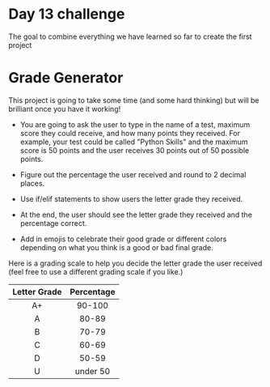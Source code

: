 # Day 13 challenge

The goal to combine everything we have learned so far to create the first project

# Grade Generator

 This project is going to take some time (and some hard thinking) but will be brilliant once you have it working!

- You are going to ask the user to type in the name of a test, maximum score they could receive, and how many points they received. For example, your test could be called "Python Skills" and the maximum score is 50 points and the user receives 30 points out of 50 possible points.
- Figure out the percentage the user received and round to 2 decimal places.
- Use if/elif statements to show users the letter grade they received.
- At the end, the user should see the letter grade they received and the percentage correct.

- Add in emojis to celebrate their good grade or different colors depending on what you think is a good or bad final grade.

 

Here is a grading scale to help you decide the letter grade the user received (feel free to use a different grading scale if you like.)

| Letter Grade | Percentage |
| :-----: | :------: |
| A+ |	90-100 |
| A  |	80-89 |
| B  |	70-79 |
| C  |	60-69 |
| D  |	50-59 |
| U  |	under 50 |
